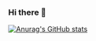 ### Hi there 👋
[![Anurag's GitHub stats](https://github-readme-stats.vercel.app/api?username=chris260602)](https://github.com/anuraghazra/github-readme-stats)
<!--
**chris260602/chris260602** is a ✨ _special_ ✨ repository because its `README.md` (this file) appears on your GitHub profile.

Here are some ideas to get you started:

- 🔭 I’m currently working on ...
- 🌱 I’m currently learning ...
- 👯 I’m looking to collaborate on ...
- 🤔 I’m looking for help with ...
- 💬 Ask me about ...
- 📫 How to reach me: ...
- 😄 Pronouns: ...
- ⚡ Fun fact: ...
-->
